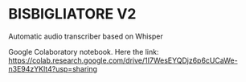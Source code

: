 # BISBIGLIATORE V2
Automatic audio transcriber based on Whisper


Google Colaboratory notebook. Here the link: https://colab.research.google.com/drive/1I7WesEYQDjz6p6cUCaWe-n3E94zYKlt4?usp=sharing
